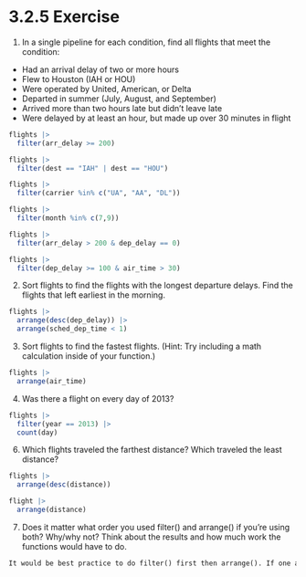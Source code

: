 # 3.2.5 Exercise
1. In a single pipeline for each condition, find all flights that meet the condition:

* Had an arrival delay of two or more hours
* Flew to Houston (IAH or HOU)
* Were operated by United, American, or Delta
* Departed in summer (July, August, and September)
* Arrived more than two hours late but didn’t leave late
* Were delayed by at least an hour, but made up over 30 minutes in flight

```R
flights |>
  filter(arr_delay >= 200)

flights |>
  filter(dest == "IAH" | dest == "HOU")

flights |>
  filter(carrier %in% c("UA", "AA", "DL"))

flights |>
  filter(month %in% c(7,9))

flights |>
  filter(arr_delay > 200 & dep_delay == 0)

flights |>
  filter(dep_delay >= 100 & air_time > 30)
```

2. Sort flights to find the flights with the longest departure delays. Find the flights that left earliest in the morning.

```R
flights |>
  arrange(desc(dep_delay)) |>
  arrange(sched_dep_time < 1)
```

3. Sort flights to find the fastest flights. (Hint: Try including a math calculation inside of your function.)

```R
flights |>
  arrange(air_time)
```
4. Was there a flight on every day of 2013?

```R
flights |>
  filter(year == 2013) |>
  count(day)
```

6. Which flights traveled the farthest distance? Which traveled the least distance?
```R
flights |>
  arrange(desc(distance))

flight |>
  arrange(distance)
```

7. Does it matter what order you used filter() and arrange() if you’re using both? Why/why not? Think about the results and how much work the functions would have to do.
```txt
It would be best practice to do filter() first then arrange(). If one arrange() first then filter(), it would take another step of arrange() is needed.
```
